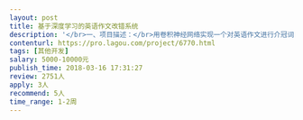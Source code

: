 ```yaml
---                
layout: post       
title: 基于深度学习的英语作文改错系统           
description: '</br>一、项目描述：</br>用卷积神经网络实现一个对英语作文进行介冠词改错的系统，系统要能够检测并识别英语作文中存在的介冠词错误（6种错误：冠词缺失；冠词冗余；冠词替换；介词缺失；介词冗余；介词替换），并针对每种错误提出改错的方案，缺失的要补上，冗余的要删除，介冠词使用错误的要正确替换正确的词汇。训练集、测试集语料使用CONLL-2013语料。系统的评估标准为准确率、召回率以及F值。</br>二、功能：</br>不需要漂亮的UI，系统能对测试集语料给出准确率、召回率、F值即可。</br>'     
contenturl: https://pro.lagou.com/project/6770.html      
tags: [其他开发]            
salary: 5000-10000元          
publish_time: 2018-03-16 17:31:27         
review: 2751人                   
apply: 3人                   
recommend: 5人                   
time_range: 1-2周              
---                 
```

